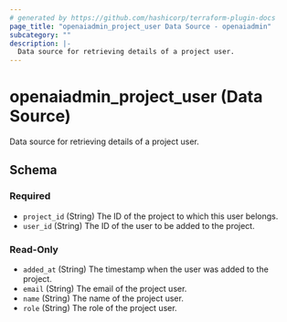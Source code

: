 ```yaml
---
# generated by https://github.com/hashicorp/terraform-plugin-docs
page_title: "openaiadmin_project_user Data Source - openaiadmin"
subcategory: ""
description: |-
  Data source for retrieving details of a project user.
---
```


# openaiadmin_project_user (Data Source)

Data source for retrieving details of a project user.



<!-- schema generated by tfplugindocs -->
## Schema

### Required

- `project_id` (String) The ID of the project to which this user belongs.
- `user_id` (String) The ID of the user to be added to the project.

### Read-Only

- `added_at` (String) The timestamp when the user was added to the project.
- `email` (String) The email of the project user.
- `name` (String) The name of the project user.
- `role` (String) The role of the project user.
